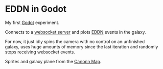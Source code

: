 EDDN in Godot
=============

My first [Godot](https://godotengine.org/) experiment.

Connects to a [websocket server](https://eddn-realtime.space/) and
plots [EDDN](https://github.com/EDCD/EDDN) events in the galaxy.

For now, it just idly spins the camera with no control on an unfinished
galaxy, uses huge amounts of memory since the last iteration and randomly
stops receiving websocket events.

Sprites and galaxy plane from the [Canonn Map](https://map.canonn.tech/).
